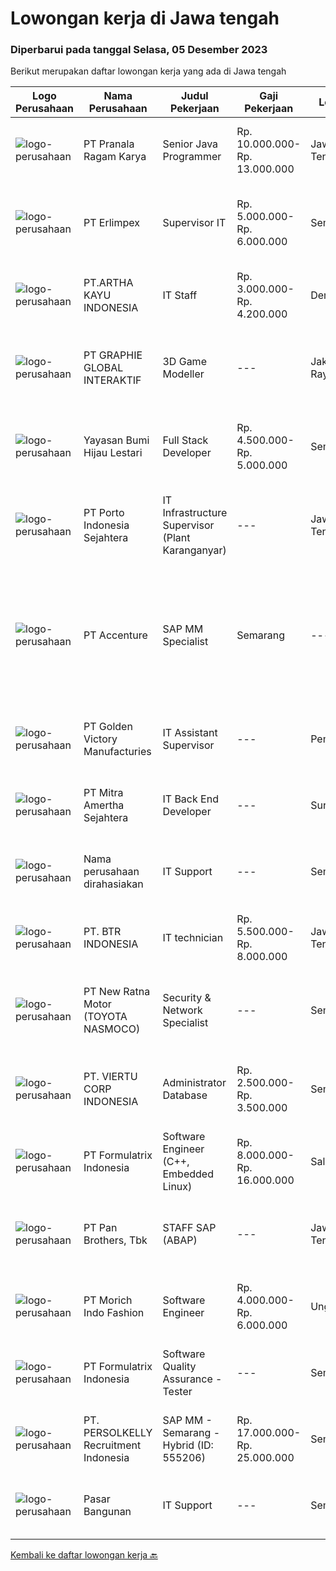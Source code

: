 
  # Lowongan kerja di Jawa tengah

  ### Diperbarui pada tanggal Selasa, 05 Desember 2023

  Berikut merupakan daftar lowongan kerja yang ada di Jawa tengah

  |Logo Perusahaan | Nama Perusahaan | Judul Pekerjaan | Gaji Pekerjaan | Lokasi | Deskripsi | Tanggal diunggah | Pranala |
  | -------------- | --------------- | --------------- | --------- | --------- | -------------- | ------- | ----------- |
  |![logo-perusahaan](https://image-service-cdn.seek.com.au/8b751692970fe3027183d7723522b9a255a2863c/ee4dce1061f3f616224767ad58cb2fc751b8d2dc)|PT Pranala Ragam Karya|Senior Java Programmer|Rp. 10.000.000-Rp. 13.000.000|Jawa Tengah|Kualifikasi : Aktif dalam Berbahasa Inggris Pendidikan minimal S1 IT Pengalaman dalam bidang Java Programmer minimal 5 tahun Memiliki skill Java,...|Jumat, 17 November 2023|https://www.jobstreet.co.id/id/job/senior-java-programmer-4531971?token=0~db0703ad-3b6e-4bfb-b535-6f669f2582e8&sectionRank=1&jobId=jobstreet-id-job-4531971|
|![logo-perusahaan](https://image-service-cdn.seek.com.au/f279c1119d1ce0afd82edf0fc27caebbd396d34c/ee4dce1061f3f616224767ad58cb2fc751b8d2dc)|PT Erlimpex|Supervisor IT|Rp. 5.000.000-Rp. 6.000.000|Semarang|Lulusan Ilmu Komputer Memiliki pengalaman min. 4 tahun di bidang IT Software Bertanggungjawab untuk mengaplikasikan sistem komputer pada perusahaan...|Senin, 13 November 2023|https://www.jobstreet.co.id/id/job/supervisor-it-4527367?token=0~db0703ad-3b6e-4bfb-b535-6f669f2582e8&sectionRank=2&jobId=jobstreet-id-job-4527367|
|![logo-perusahaan](https://image-service-cdn.seek.com.au/cd4f2d774399da0a3b9c770e009ae4bc94c65d51/ee4dce1061f3f616224767ad58cb2fc751b8d2dc)|PT.ARTHA KAYU INDONESIA|IT Staff|Rp. 3.000.000-Rp. 4.200.000|Demak|Deskripsi Pekerjaan         :-      Lebih disukai berpengalaman dengan system Odoo-      Berpengalaman di Operating System (Linux , Windows,...|Selasa, 14 November 2023|https://www.jobstreet.co.id/id/job/it-staff-4528486?token=0~db0703ad-3b6e-4bfb-b535-6f669f2582e8&sectionRank=3&jobId=jobstreet-id-job-4528486|
|![logo-perusahaan](https://image-service-cdn.seek.com.au/4cf2a680e40684f2c1e45f1d04725525a26ebc67/ee4dce1061f3f616224767ad58cb2fc751b8d2dc)|PT GRAPHIE GLOBAL INTERAKTIF|3D Game Modeller|---|Jakarta Raya|Job Responsibilities: Creating 3D Model character for game Smoothing a 3D file Editing 3D File UV Unwrap texturing Humanoid Rigging Required Software...|Senin, 06 November 2023|https://www.jobstreet.co.id/id/job/3d-game-modeller-4519808?token=0~db0703ad-3b6e-4bfb-b535-6f669f2582e8&sectionRank=4&jobId=jobstreet-id-job-4519808|
|![logo-perusahaan](https://image-service-cdn.seek.com.au/36acc5fe42e3a0573c5fedc26e473d48174b17d1/ee4dce1061f3f616224767ad58cb2fc751b8d2dc)|Yayasan Bumi Hijau Lestari|Full Stack Developer|Rp. 4.500.000-Rp. 5.000.000|Semarang|Full Stack DeveloperThe successful candidate will work with a group of programmers developing databases, web applications and websites. As a full...|Selasa, 14 November 2023|https://www.jobstreet.co.id/id/job/full-stack-developer-4527777?token=0~db0703ad-3b6e-4bfb-b535-6f669f2582e8&sectionRank=5&jobId=jobstreet-id-job-4527777|
|![logo-perusahaan](https://image-service-cdn.seek.com.au/d12aaa52d90c73bc0b3a659810e789eafc81aeb3/ee4dce1061f3f616224767ad58cb2fc751b8d2dc)|PT Porto Indonesia Sejahtera|IT Infrastructure Supervisor (Plant Karanganyar)|---|Jawa Tengah|Deskripsi pekerjaan: Maintenance dan instalasi Software/hardware PC, Jaringan komputer access point, router, (WAN, LAN, VPN). Troubleshooting...|Jumat, 10 November 2023|https://www.jobstreet.co.id/id/job/it-infrastructure-supervisor-plant-karanganyar-4525271?token=0~db0703ad-3b6e-4bfb-b535-6f669f2582e8&sectionRank=6&jobId=jobstreet-id-job-4525271|
|![logo-perusahaan](https://image-service-cdn.seek.com.au/8aa7e8c3c88d5c5ab00a361acc5db1fab244b0c5/ee4dce1061f3f616224767ad58cb2fc751b8d2dc)|PT Accenture|SAP MM Specialist | Semarang|---|Semarang|Responsibilities may include: Analyzing and assuring quality of the data collected Assisting in formulating the specific solutions to address...|Kamis, 16 November 2023|https://www.jobstreet.co.id/id/job/sap-mm-specialist-%7C-semarang-4530962?token=0~db0703ad-3b6e-4bfb-b535-6f669f2582e8&sectionRank=7&jobId=jobstreet-id-job-4530962|
|![logo-perusahaan](https://image-service-cdn.seek.com.au/f6462712d1423ca9e7783b074ab558d3410ca692/ee4dce1061f3f616224767ad58cb2fc751b8d2dc)|PT Golden Victory Manufacturies|IT Assistant Supervisor|---|Pemalang|Requirements : Familiar with windows OS installation; Acronis backup restore , understand Ghost image rationale behind. Proficient in laptop / desktop...|Jumat, 10 November 2023|https://www.jobstreet.co.id/id/job/it-assistant-supervisor-4525870?token=0~db0703ad-3b6e-4bfb-b535-6f669f2582e8&sectionRank=8&jobId=jobstreet-id-job-4525870|
|![logo-perusahaan](https://image-service-cdn.seek.com.au/f6fcdaacfc931ba528527b4f10cc3819b02bc127/ee4dce1061f3f616224767ad58cb2fc751b8d2dc)|PT Mitra Amertha Sejahtera|IT Back End Developer|---|Surakarta|Anda seorang Professional di bidang IT Back-End Developer yang ingin berkarir di Perusahaan Lighting &amp; Electrical Products Terbesar dan Tersebar...|Selasa, 07 November 2023|https://www.jobstreet.co.id/id/job/it-back-end-developer-4521230?token=0~db0703ad-3b6e-4bfb-b535-6f669f2582e8&sectionRank=9&jobId=jobstreet-id-job-4521230|
|![logo-perusahaan](https://i.ibb.co/sqvTCh9/112815900-stock-vector-no-image-available-icon-flat-vector.webp)|Nama perusahaan dirahasiakan|IT Support|---|Semarang|Persyaratan:·       Domisili di Ungaran, Semarang·       Pengalaman Minimal 2 tahun dibilang yang sama·       Min D3 Teknik...|Rabu, 08 November 2023|https://www.jobstreet.co.id/id/job/it-support-4523243?token=0~db0703ad-3b6e-4bfb-b535-6f669f2582e8&sectionRank=10&jobId=jobstreet-id-job-4523243|
|![logo-perusahaan](https://image-service-cdn.seek.com.au/e485ab7df35321e7c56a0f346a3620264cb98499/ee4dce1061f3f616224767ad58cb2fc751b8d2dc)|PT. BTR INDONESIA|IT technician|Rp. 5.500.000-Rp. 8.000.000|Jawa Tengah|...|Senin, 06 November 2023|https://www.jobstreet.co.id/id/job/it-technician-4519706?token=0~db0703ad-3b6e-4bfb-b535-6f669f2582e8&sectionRank=11&jobId=jobstreet-id-job-4519706|
|![logo-perusahaan](https://image-service-cdn.seek.com.au/729dea8bfccf27cecaf7abc00611be8218e76ccc/ee4dce1061f3f616224767ad58cb2fc751b8d2dc)|PT New Ratna Motor (TOYOTA NASMOCO)|Security & Network Specialist|---|Semarang|TANGGUNG JAWABSeorang Security &amp; Network Specialist bertanggung jawab untuk melindungi dan mengelola infrastruktur jaringan perusahaan dengan...|Selasa, 07 November 2023|https://www.jobstreet.co.id/id/job/security-network-specialist-4521617?token=0~db0703ad-3b6e-4bfb-b535-6f669f2582e8&sectionRank=12&jobId=jobstreet-id-job-4521617|
|![logo-perusahaan](https://image-service-cdn.seek.com.au/055dddd5a3aa00afdcc096766d9113cbbb23ca12/ee4dce1061f3f616224767ad58cb2fc751b8d2dc)|PT. VIERTU CORP INDONESIA|Administrator Database|Rp. 2.500.000-Rp. 3.500.000|Semarang|PT. VIERTU CORP INDONESIASemarang - Jawa TengahKualifikasi : Usia 22 - 30 Tahun Berpenampilan Rapi Wajib memiliki attitude baik Mampu berkomunikasi...|Rabu, 08 November 2023|https://www.jobstreet.co.id/id/job/administrator-database-4522200?token=0~db0703ad-3b6e-4bfb-b535-6f669f2582e8&sectionRank=13&jobId=jobstreet-id-job-4522200|
|![logo-perusahaan](https://image-service-cdn.seek.com.au/e68aac730da390a16ce750d09b06eaca69364b55/ee4dce1061f3f616224767ad58cb2fc751b8d2dc)|PT Formulatrix Indonesia|Software Engineer (C++, Embedded Linux)|Rp. 8.000.000-Rp. 16.000.000|Salatiga|Headquartered in Dubai, UAE, FORMULATRIX is a fast-growing robotic automation equipment manufacturer and software solutions provider to leading...|Kamis, 09 November 2023|https://www.jobstreet.co.id/id/job/software-engineer-c-embedded-linux-4523415?token=0~db0703ad-3b6e-4bfb-b535-6f669f2582e8&sectionRank=14&jobId=jobstreet-id-job-4523415|
|![logo-perusahaan](https://image-service-cdn.seek.com.au/246ed43127dc50d6ad4ae2ecd45f339fcbb449d1/ee4dce1061f3f616224767ad58cb2fc751b8d2dc)|PT Pan Brothers, Tbk|STAFF SAP (ABAP)|---|Jawa Tengah|Bertanggung jawab untuk membuat coding semua RICEF yang diminta functional.Persyaratan:Pendidikan minimal D3 Teknik Informatika, Sistem InformasiPaham...|Selasa, 07 November 2023|https://www.jobstreet.co.id/id/job/staff-sap-abap-4520693?token=0~db0703ad-3b6e-4bfb-b535-6f669f2582e8&sectionRank=15&jobId=jobstreet-id-job-4520693|
|![logo-perusahaan](https://image-service-cdn.seek.com.au/6788510e1431baac230734cd28bdf448ad50ca6d/ee4dce1061f3f616224767ad58cb2fc751b8d2dc)|PT Morich Indo Fashion|Software Engineer|Rp. 4.000.000-Rp. 6.000.000|Ungaran|Develop web based applications for internal factory process and workflow. Assist the team in computer science day-to-day problems such as debugging...|Senin, 06 November 2023|https://www.jobstreet.co.id/id/job/software-engineer-4519265?token=0~db0703ad-3b6e-4bfb-b535-6f669f2582e8&sectionRank=16&jobId=jobstreet-id-job-4519265|
|![logo-perusahaan](https://image-service-cdn.seek.com.au/e68aac730da390a16ce750d09b06eaca69364b55/ee4dce1061f3f616224767ad58cb2fc751b8d2dc)|PT Formulatrix Indonesia|Software Quality Assurance - Tester|---|Semarang|Headquartered in Dubai, United Arab Emirates, FORMULATRIX is a fast-growing robotic automation equipment manufacturer and software solutions provider...|Senin, 06 November 2023|https://www.jobstreet.co.id/id/job/software-quality-assurance-tester-4519363?token=0~db0703ad-3b6e-4bfb-b535-6f669f2582e8&sectionRank=17&jobId=jobstreet-id-job-4519363|
|![logo-perusahaan](https://image-service-cdn.seek.com.au/a778cc2d537d275f0abc3d64068f14c4c640057e/ee4dce1061f3f616224767ad58cb2fc751b8d2dc)|PT. PERSOLKELLY Recruitment Indonesia|SAP MM - Semarang - Hybrid (ID: 555206)|Rp. 17.000.000-Rp. 25.000.000|Semarang|Supervising business diagnosis and planning activities Analyzing and assuring quality of the data collected Assisting in formulating the specific...|Senin, 06 November 2023|https://www.jobstreet.co.id/id/job/sap-mm-semarang-hybrid-id%3A-555206-4519772?token=0~db0703ad-3b6e-4bfb-b535-6f669f2582e8&sectionRank=18&jobId=jobstreet-id-job-4519772|
|![logo-perusahaan](https://i.ibb.co/sqvTCh9/112815900-stock-vector-no-image-available-icon-flat-vector.webp)|Pasar Bangunan|IT Support|---|Semarang|- instalasi, evaluasi dan peningkatan terhadap tiga objek utama yaitu komputer, software, dan pengembangan sistem jaringan atau network system.-...|Rabu, 08 November 2023|https://www.jobstreet.co.id/id/job/it-support-1037363980?token=0~db0703ad-3b6e-4bfb-b535-6f669f2582e8&sectionRank=19&jobId=jobstreet-id-job-1037363980|


  [Kembali ke daftar lowongan kerja 🔙](../README.md#daftar-lowongan-kerja)
  